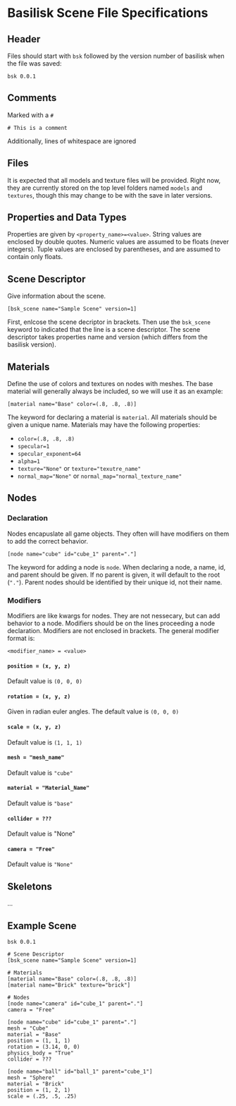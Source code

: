 # Basilisk Scene File Specifications

## Header
Files should start with `bsk` followed by the version number of basilisk when the file was saved:

```
bsk 0.0.1
```

## Comments
Marked with a `#`

```
# This is a comment
```
Additionally, lines of whitespace are ignored

## Files

It is expected that all models and texture files will be provided. Right now, they are currently stored on the top level folders named `models` and `textures`, though this may change to be with the save in later versions.

## Properties and Data Types
Properties are given by `<property_name>=<value>`. String values are enclosed by double quotes. Numeric values are assumed to be floats (never integers). Tuple values are enclosed by parentheses, and are assumed to contain only floats.


## Scene Descriptor
Give information about the scene.

```
[bsk_scene name="Sample Scene" version=1]
```

First, enlcose the scene decriptor in brackets. Then use the `bsk_scene` keyword to indicated that the line is a scene descriptor. The scene descriptor takes properties name and version (which differs from the basilisk version).

## Materials
Define the use of colors and textures on nodes with meshes. The base material will generally always be included, so we will use it as an example:

```
[material name="Base" color=(.8, .8, .8)]
```

The keyword for declaring a material is `material`. All materials should be given a unique name. Materials may have the following properties:

- `color=(.8, .8, .8)`
- `specular=1`
- `specular_exponent=64`
- `alpha=1`
- `texture="None"` or `texture="texutre_name"`
- `normal_map="None"` or `normal_map="normal_texture_name"`

## Nodes
### Declaration

Nodes encapuslate all game objects. They often will have modifiers on them to add the correct behavior. 

```
[node name="cube" id="cube_1" parent="."]
```

The keyword for adding a node is `node`. When declaring a node, a name, id, and parent should be given. If no parent is given, it will default to the root (`"."`). Parent nodes should be identified by their unique id, not their name.

### Modifiers
Modifiers are like kwargs for nodes. They are not nessecary, but can add behavior to a node. Modifiers should be on the lines proceeding a node declaration. Modifiers are not enclosed in brackets. The general modifier format is:
```
<modifier_name> = <value>
```

#### `position = (x, y, z)`
Default value is `(0, 0, 0)`

#### `rotation = (x, y, z)`
Given in radian euler angles. The default value is `(0, 0, 0)`

#### `scale = (x, y, z)`
Default value is `(1, 1, 1)`

#### `mesh = "mesh_name"`
Default value is `"cube"`

#### `material = "Material_Name"`
Default value is `"base"`

#### `collider = ???`
Default value is "None"

#### `camera = "Free"`
Default value is `"None"`

## Skeletons
...

## Example Scene
```
bsk 0.0.1

# Scene Descriptor
[bsk_scene name="Sample Scene" version=1]

# Materials
[material name="Base" color=(.8, .8, .8)]
[material name="Brick" texture="brick"]

# Nodes
[node name="camera" id="cube_1" parent="."]
camera = "Free"

[node name="cube" id="cube_1" parent="."]
mesh = "Cube"
material = "Base"
position = (1, 1, 1)
rotation = (3.14, 0, 0)
physics_body = "True"
collider = ???

[node name="ball" id="ball_1" parent="cube_1"]
mesh = "Sphere"
material = "Brick"
position = (1, 2, 1)
scale = (.25, .5, .25)
```